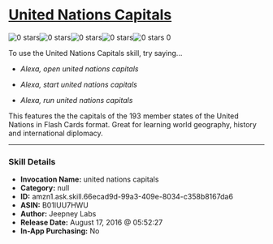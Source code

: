 # [United Nations Capitals](http://alexa.amazon.com/#skills/amzn1.ask.skill.66ecad9d-99a3-409e-8034-c358b8167da6)
![0 stars](../../images/ic_star_border_black_18dp_1x.png)![0 stars](../../images/ic_star_border_black_18dp_1x.png)![0 stars](../../images/ic_star_border_black_18dp_1x.png)![0 stars](../../images/ic_star_border_black_18dp_1x.png)![0 stars](../../images/ic_star_border_black_18dp_1x.png) 0

To use the United Nations Capitals skill, try saying...

* *Alexa, open united nations capitals*

* *Alexa, start united nations capitals*

* *Alexa, run united nations capitals*

This features the the capitals of the 193 member states of the United Nations in Flash Cards format. Great for learning world geography, history and international diplomacy.

***

### Skill Details

* **Invocation Name:** united nations capitals
* **Category:** null
* **ID:** amzn1.ask.skill.66ecad9d-99a3-409e-8034-c358b8167da6
* **ASIN:** B01IUU7HWU
* **Author:** Jeepney Labs
* **Release Date:** August 17, 2016 @ 05:52:27
* **In-App Purchasing:** No
